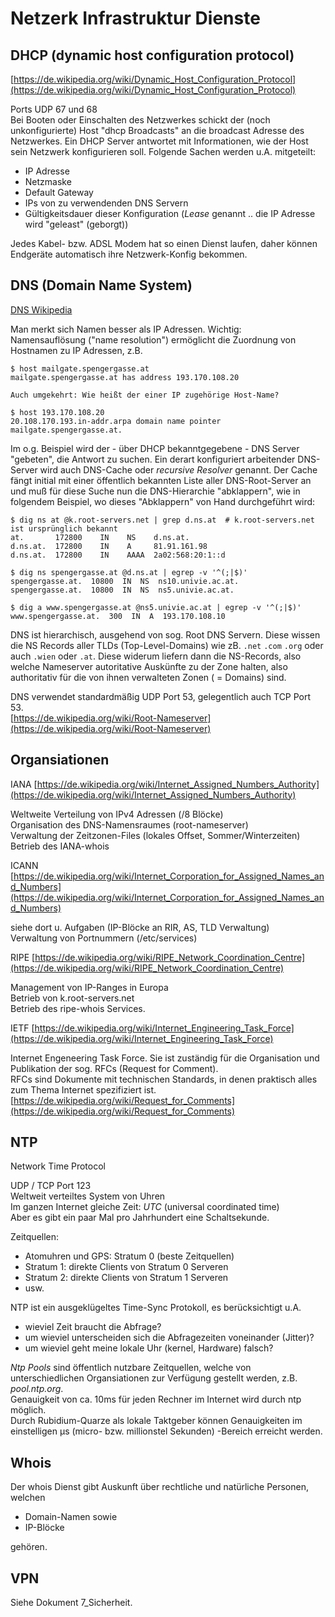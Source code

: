 # Netzerk Infrastruktur Dienste

## DHCP (dynamic host configuration protocol)

[https://de.wikipedia.org/wiki/Dynamic_Host_Configuration_Protocol](https://de.wikipedia.org/wiki/Dynamic_Host_Configuration_Protocol)

Ports UDP 67 und 68  
Bei Booten oder Einschalten des Netzwerkes schickt der (noch unkonfigurierte) Host "dhcp Broadcasts" an die broadcast Adresse des Netzwerkes.
Ein DHCP Server antwortet mit Informationen, wie der Host sein Netzwerk konfigurieren soll. Folgende Sachen werden u.A. mitgeteilt:

- IP Adresse
- Netzmaske
- Default Gateway
- IPs von zu verwendenden DNS Servern
- Gültigkeitsdauer dieser Konfiguration (*Lease* genannt .. die IP Adresse wird "geleast" (geborgt))

Jedes Kabel- bzw. ADSL Modem hat so einen Dienst laufen, daher können Endgeräte automatisch ihre Netzwerk-Konfig bekommen.

## DNS (Domain Name System)

[DNS Wikipedia](https://de.wikipedia.org/wiki/Domain_Name_System)

Man merkt sich Namen besser als IP Adressen. Wichtig:  
Namensauflösung ("name resolution") ermöglicht die Zuordnung von Hostnamen zu IP Adressen, z.B.

```text
$ host mailgate.spengergasse.at
mailgate.spengergasse.at has address 193.170.108.20

Auch umgekehrt: Wie heißt der einer IP zugehörige Host-Name?

$ host 193.170.108.20
20.108.170.193.in-addr.arpa domain name pointer mailgate.spengergasse.at.
```

Im o.g. Beispiel wird der - über DHCP bekanntgegebene - DNS Server "gebeten", die Antwort zu suchen. Ein derart konfiguriert arbeitender DNS-Server
wird auch DNS-Cache oder *recursive Resolver* genannt. Der Cache fängt initial mit einer öffentlich bekannten Liste aller DNS-Root-Server an und
muß für diese Suche nun die DNS-Hierarchie "abklappern", wie in folgendem Beispiel, wo
dieses "Abklappern" von Hand durchgeführt wird:

```text
$ dig ns at @k.root-servers.net | grep d.ns.at  # k.root-servers.net ist ursprünglich bekannt
at.       172800    IN    NS    d.ns.at.
d.ns.at.  172800    IN    A     81.91.161.98
d.ns.at.  172800    IN    AAAA  2a02:568:20:1::d

$ dig ns spengergasse.at @d.ns.at | egrep -v '^(;|$)'
spengergasse.at.  10800  IN  NS  ns10.univie.ac.at.
spengergasse.at.  10800  IN  NS  ns5.univie.ac.at.

$ dig a www.spengergasse.at @ns5.univie.ac.at | egrep -v '^(;|$)'
www.spengergasse.at.  300  IN  A  193.170.108.10
```

DNS ist hierarchisch, ausgehend von sog. Root DNS Servern. Diese wissen die NS Records aller TLDs (Top-Level-Domains)
wie zB. `.net` `.com` `.org` oder auch `.wien` oder `.at`. Diese widerum liefern dann die NS-Records, also welche Nameserver
autoritative Auskünfte zu der Zone halten, also authoritativ für die von ihnen verwalteten Zonen ( = Domains) sind.

DNS verwendet standardmäßig UDP Port 53, gelegentlich auch TCP Port 53.  
[https://de.wikipedia.org/wiki/Root-Nameserver](https://de.wikipedia.org/wiki/Root-Nameserver)

## Organsiationen

IANA [https://de.wikipedia.org/wiki/Internet_Assigned_Numbers_Authority](https://de.wikipedia.org/wiki/Internet_Assigned_Numbers_Authority)

Weltweite Verteilung von IPv4 Adressen (/8 Blöcke)  
Organisation des DNS-Namensraumes (root-nameserver)  
Verwaltung der Zeitzonen-Files (lokales Offset, Sommer/Winterzeiten)  
Betrieb des IANA-whois  

ICANN [https://de.wikipedia.org/wiki/Internet_Corporation_for_Assigned_Names_and_Numbers](https://de.wikipedia.org/wiki/Internet_Corporation_for_Assigned_Names_and_Numbers)

siehe dort u. Aufgaben (IP-Blöcke an RIR, AS, TLD Verwaltung)  
Verwaltung von Portnummern (/etc/services)  

RIPE [https://de.wikipedia.org/wiki/RIPE_Network_Coordination_Centre](https://de.wikipedia.org/wiki/RIPE_Network_Coordination_Centre)

Management von IP-Ranges in Europa  
Betrieb von k.root-servers.net  
Betrieb des ripe-whois Services.  

IETF [https://de.wikipedia.org/wiki/Internet_Engineering_Task_Force](https://de.wikipedia.org/wiki/Internet_Engineering_Task_Force)

Internet Engeneering Task Force. Sie ist zuständig für die Organisation und Publikation der sog. RFCs (Request for Comment).  
RFCs sind Dokumente mit technischen Standards, in denen praktisch alles zum Thema Internet spezifiziert ist.  
[https://de.wikipedia.org/wiki/Request_for_Comments](https://de.wikipedia.org/wiki/Request_for_Comments)  

## NTP

Network Time Protocol

UDP / TCP Port 123  
Weltweit verteiltes System von Uhren  
Im ganzen Internet gleiche Zeit: *UTC* (universal coordinated time)  
Aber es gibt ein paar Mal pro Jahrhundert eine Schaltsekunde.  

Zeitquellen:

- Atomuhren und GPS: Stratum 0 (beste Zeitquellen)
- Stratum 1: direkte Clients von Stratum 0 Serveren
- Stratum 2: direkte Clients von Stratum 1 Serveren
- usw.

NTP ist ein ausgeklügeltes Time-Sync Protokoll, es berücksichtigt u.A.

- wieviel Zeit braucht die Abfrage?
- um wieviel unterscheiden sich die Abfragezeiten voneinander (Jitter)?
- um wieviel geht meine lokale Uhr (kernel, Hardware) falsch?

*Ntp Pools* sind öffentlich nutzbare Zeitquellen, welche von unterschiedlichen Organsiationen zur Verfügung gestellt werden, z.B. *pool.ntp.org*.  
Genauigkeit von ca. 10ms für jeden Rechner im Internet wird durch ntp möglich.  
Durch Rubidium-Quarze als lokale Taktgeber können Genauigkeiten im einstelligen μs (micro- bzw. millionstel Sekunden) -Bereich erreicht werden.

## Whois

Der whois Dienst gibt Auskunft über rechtliche und natürliche Personen, welchen

- Domain-Namen sowie
- IP-Blöcke

gehören.

## VPN

Siehe Dokument 7_Sicherheit.
